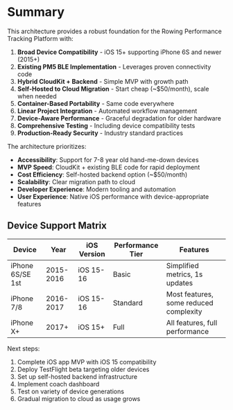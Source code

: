 # Summary

This architecture provides a robust foundation for the Rowing Performance Tracking Platform with:

1. **Broad Device Compatibility** - iOS 15+ supporting iPhone 6S and newer (2015+)
2. **Existing PM5 BLE Implementation** - Leverages proven connectivity code
3. **Hybrid CloudKit + Backend** - Simple MVP with growth path
4. **Self-Hosted to Cloud Migration** - Start cheap (~$50/month), scale when needed
5. **Container-Based Portability** - Same code everywhere
6. **Linear Project Integration** - Automated workflow management
7. **Device-Aware Performance** - Graceful degradation for older hardware
8. **Comprehensive Testing** - Including device compatibility tests
9. **Production-Ready Security** - Industry standard practices

The architecture prioritizes:
- **Accessibility**: Support for 7-8 year old hand-me-down devices
- **MVP Speed**: CloudKit + existing BLE code for rapid deployment
- **Cost Efficiency**: Self-hosted backend option (~$50/month)
- **Scalability**: Clear migration path to cloud
- **Developer Experience**: Modern tooling and automation
- **User Experience**: Native iOS performance with device-appropriate features

## Device Support Matrix
| Device | Year | iOS Version | Performance Tier | Features |
|--------|------|-------------|------------------|----------|
| iPhone 6S/SE 1st | 2015-2016 | iOS 15-16 | Basic | Simplified metrics, 1s updates |
| iPhone 7/8 | 2016-2017 | iOS 15-16 | Standard | Most features, some reduced complexity |
| iPhone X+ | 2017+ | iOS 15+ | Full | All features, full performance |

Next steps:
1. Complete iOS app MVP with iOS 15 compatibility
2. Deploy TestFlight beta targeting older devices
3. Set up self-hosted backend infrastructure
4. Implement coach dashboard
5. Test on variety of device generations
6. Gradual migration to cloud as usage grows